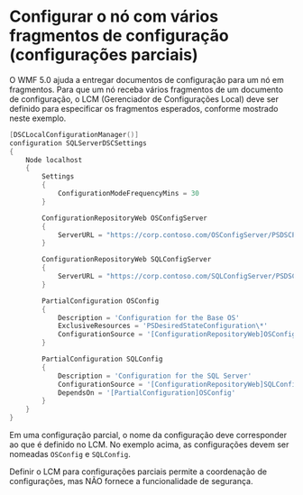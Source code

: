 # Configurar o nó com vários fragmentos de configuração (configurações parciais)

O WMF 5.0 ajuda a entregar documentos de configuração para um nó em fragmentos. Para que um nó receba vários fragmentos de um documento de configuração, o LCM (Gerenciador de Configurações Local) deve ser definido para especificar os fragmentos esperados, conforme mostrado neste exemplo.

```powershell
[DSCLocalConfigurationManager()]
configuration SQLServerDSCSettings
{
    Node localhost
    {
        Settings
        {
            ConfigurationModeFrequencyMins = 30
        }

        ConfigurationRepositoryWeb OSConfigServer
        {
            ServerURL = "https://corp.contoso.com/OSConfigServer/PSDSCPullServer.svc"
        }

        ConfigurationRepositoryWeb SQLConfigServer
        {
            ServerURL = "https://corp.contoso.com/SQLConfigServer/PSDSCPullServer.svc"
        }

        PartialConfiguration OSConfig
        {
            Description = 'Configuration for the Base OS'
            ExclusiveResources = 'PSDesiredStateConfiguration\*'
            ConfigurationSource = '[ConfigurationRepositoryWeb]OSConfigServer'
        }

        PartialConfiguration SQLConfig
        {
            Description = 'Configuration for the SQL Server'
            ConfigurationSource = '[ConfigurationRepositoryWeb]SQLConfigServer'
            DependsOn = '[PartialConfiguration]OSConfig'
        }
    }
}
```

Em uma configuração parcial, o nome da configuração deve corresponder ao que é definido no LCM. No exemplo acima, as configurações devem ser nomeadas `OSConfig` e `SQLConfig`.

Definir o LCM para configurações parciais permite a coordenação de configurações, mas NÃO fornece a funcionalidade de segurança.<!--HONumber=Mar16_HO2-->
